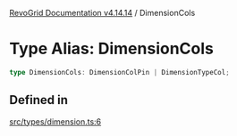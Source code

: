 [RevoGrid Documentation v4.14.14](README.md) / DimensionCols

# Type Alias: DimensionCols

```ts
type DimensionCols: DimensionColPin | DimensionTypeCol;
```

## Defined in

[src/types/dimension.ts:6](https://github.com/revolist/revogrid/blob/fdfe81f10fb07db00151f14190ac038aded766a8/src/types/dimension.ts#L6)
